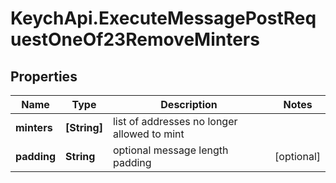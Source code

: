 # KeychApi.ExecuteMessagePostRequestOneOf23RemoveMinters

## Properties

Name | Type | Description | Notes
------------ | ------------- | ------------- | -------------
**minters** | **[String]** | list of addresses no longer allowed to mint | 
**padding** | **String** | optional message length padding | [optional] 



